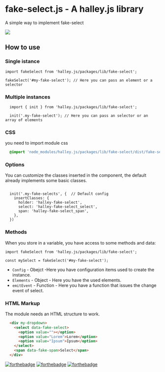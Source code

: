 # fake-select.js - A halley.js library

A simple way to implement fake-select

![](https://i.imgur.com/o84D54T.gif)

## How to use
### Single istance

```ES6
import fakeSelect from 'halley.js/packages/lib/fake-select';

fakeSelect('#my-fake-select'); // Here you can pass an element or a selector
```

### Multiple instances
```ES6
  import { init } from 'halley.js/packages/lib/fake-select';

  init('.my-fake-select'); // Here you can pass an selector or an array of elements
```

### CSS
you need to import module css
```SCSS
  @import 'node_modules/halley.js/packages/lib/fake-select/dist/fake-select.css';
```

### Options
You can customize the classes inserted in the component, the default already implements some basic classes.

```ES6

  init('.my-fake-selects', {  // Default config
    insertClasses: {
      holder: 'halley-fake-select',
      select: 'halley-fake-select_select',
      span: 'halley-fake-select_span',
    },
  })
```

### Methods
When you store in a variable, you have access to some methods and data:
```ES6
import fakeSelect from 'halley.js/packages/lib/fake-select';

const mySelect = fakeSelect('#my-fake-select');
```
  - `Config` - Obejct -Here you have configuration items used to create the instance.
  - `Elements` - Object -  Here you have the used elements.
  - `emitEvent` - Function - Here you have a function that issues the change event of select.

### HTML Markup
The module needs an HTML structure to work.

```html
  <div my-dropdown>
    <select data-fake-select>
      <option value=""></option>
      <option value="Lorem">Lorem</option>
      <option value="Ipsum">Ipsum</option>
    </select>
    <span data-fake-span>Select</span>
  </div>
```

[![forthebadge](https://forthebadge.com/images/badges/built-with-love.svg)](https://forthebadge.com)
[![forthebadge](https://forthebadge.com/images/badges/built-by-developers.svg)](https://forthebadge.com)
[![forthebadge](https://forthebadge.com/images/badges/made-with-javascript.svg)](https://forthebadge.com)
